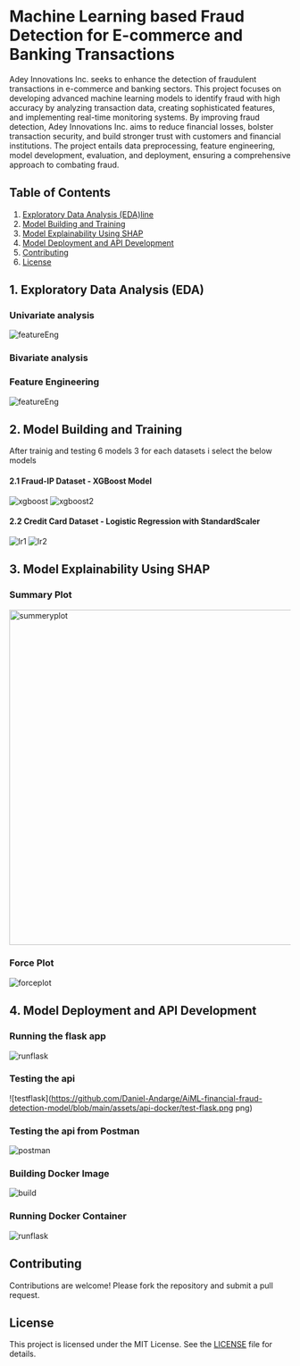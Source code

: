 # Machine Learning based Fraud Detection for E-commerce and Banking Transactions

Adey Innovations Inc. seeks to enhance the detection of fraudulent transactions in e-commerce and banking sectors. This project focuses on developing advanced machine learning models to identify fraud with high accuracy by analyzing transaction data, creating sophisticated features, and implementing real-time monitoring systems. By improving fraud detection, Adey Innovations Inc. aims to reduce financial losses, bolster transaction security, and build stronger trust with customers and financial institutions. The project entails data preprocessing, feature engineering, model development, evaluation, and deployment, ensuring a comprehensive approach to combating fraud.

## Table of Contents

1. [Exploratory Data Analysis (EDA)line](<#1.-exploratory-data-analysis-(eda)>)
2. [Model Building and Training](#2.-model-building-and-training)
3. [Model Explainability Using SHAP](#3.-model-explainability-using-shap)
4. [Model Deployment and API Development](#4.-model-deployment-and-api-development)
5. [Contributing](#contributing)
6. [License](#license)

## 1. Exploratory Data Analysis (EDA)

### Univariate analysis

![featureEng](https://github.com/Daniel-Andarge/AiML-financial-fraud-detection-model/blob/main/assets/eda/his1.png)

### Bivariate analysis

### Feature Engineering

![featureEng](https://github.com/Daniel-Andarge/AiML-financial-fraud-detection-model/blob/main/assets/eda/featured_df.png)

## 2. Model Building and Training

After trainig and testing 6 models 3 for each datasets i select the below models

#### 2.1 Fraud-IP Dataset - XGBoost Model

![xgboost](https://github.com/Daniel-Andarge/AiML-financial-fraud-detection-model/blob/main/assets/model-building/xg1.png)
![xgboost2](https://github.com/Daniel-Andarge/AiML-financial-fraud-detection-model/blob/main/assets/model-building/xg2.png)

#### 2.2 Credit Card Dataset - Logistic Regression with StandardScaler

![lr1](https://github.com/Daniel-Andarge/AiML-financial-fraud-detection-model/blob/main/assets/model-building/lr1.png)
![lr2](https://github.com/Daniel-Andarge/AiML-financial-fraud-detection-model/blob/main/assets/model-building/lr2.png)

## 3. Model Explainability Using SHAP

### Summary Plot

<img src="https://github.com/Daniel-Andarge/AiML-financial-fraud-detection-model/blob/main/assets/shap-lime/summryPlot.png" alt="summeryplot" width="600"/>

### Force Plot

![forceplot](https://github.com/Daniel-Andarge/AiML-financial-fraud-detection-model/blob/main/assets/shap-lime/forcePlot.png)

## 4. Model Deployment and API Development

### Running the flask app

![runflask](https://github.com/Daniel-Andarge/AiML-financial-fraud-detection-model/blob/main/assets/api-docker/run-flask.png)

### Testing the api

![testflask](https://github.com/Daniel-Andarge/AiML-financial-fraud-detection-model/blob/main/assets/api-docker/test-flask.png
png)

### Testing the api from Postman

![postman](https://github.com/Daniel-Andarge/AiML-financial-fraud-detection-model/blob/main/assets/api-docker/postman_tst.png)

### Building Docker Image

![build](https://github.com/Daniel-Andarge/AiML-financial-fraud-detection-model/blob/main/assets/api-docker/build-docker-image.png)

### Running Docker Container

![runflask](https://github.com/Daniel-Andarge/AiML-financial-fraud-detection-model/blob/main/assets/api-docker/docker-run.png)

## Contributing

Contributions are welcome! Please fork the repository and submit a pull request.

## License

This project is licensed under the MIT License. See the [LICENSE](LICENSE) file for details.
